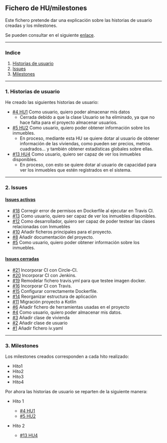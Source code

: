## Fichero de HU/milestones

Este fichero pretende dar una explicación sobre las historias de usuario creadas y los milestones.

Se pueden consultar en el siguiente [enlace](https://github.com/rauldpm/InmobilIV/issues).

---
### Indice

1. [Historias de usuario](#id1)
2. [Issues](#id2)
3. [Milestones](#id3)

---
### 1. Historias de usuario <a id="id1"></a>

He creado las siguientes historias de usuario:
- [#4 HU1](https://github.com/rauldpm/InmobilIV/issues/4) Como usuario, quiero poder almacenar mis datos 
  - Cerrada debido a que la clase Usuario se ha eliminado, ya que no hace falta para el proyecto almacenar usuarios.
- [#5 HU2](https://github.com/rauldpm/InmobilIV/issues/5) Como usuario, quiero poder obtener información sobre los inmuebles.
  - En proceso, mediante esta HU se quiere dotar al usuario de obtener información de las viviendas, como pueden ser precios, metros cuadrados... y también obtener estadísticas globales sobre ellas.
- [#13 HU4](https://github.com/rauldpm/InmobilIV/issues/13) Como usuario, quiero ser capaz de ver los inmuebles disponibles.
  - En proceso, con esto se quiere dotar al usuario de capacidad para ver los inmuebles que estén registrados en el sistema.

---
### 2. Issues <a id="id2"></a>

#### [Issues activas](https://github.com/rauldpm/InmobilIV/issues)

- [#18](https://github.com/rauldpm/InmobilIV/issues/18) Corregir error de permisos en Dockerfile al ejecutar en Travis CI.
- [#13](https://github.com/rauldpm/InmobilIV/issues/13) Como usuario, quiero ser capaz de ver los inmuebles disponibles.
- [#12](https://github.com/rauldpm/InmobilIV/issues/12) Como desarrollador, quiero ser capaz de poder testear las clases relacionadas con Inmuebles
- [#10](https://github.com/rauldpm/InmobilIV/issues/10) Añadir ficheros principales para el proyecto.
- [#8](https://github.com/rauldpm/InmobilIV/issues/8) Añadir documentación del proyecto.
- [#5](https://github.com/rauldpm/InmobilIV/issues/5) Como usuario, quiero poder obtener información sobre los inmuebles.

#### [Issues cerradas](https://github.com/rauldpm/InmobilIV/issues?q=is%3Aissue+is%3Aclosed)

- [#21](https://github.com/rauldpm/InmobilIV/issues/21) Incorporar CI con Circle-CI.
- [#20](https://github.com/rauldpm/InmobilIV/issues/20) Incorporar CI con Jenkins.
- [#19](https://github.com/rauldpm/InmobilIV/issues/19) Remodelar fichero travis.yml para que testee imagen docker.
- [#16](https://github.com/rauldpm/InmobilIV/issues/16) Incorporar CI con Travis.
- [#15](https://github.com/rauldpm/InmobilIV/issues/15) Configurar correctamente Dockerfile.
- [#14](https://github.com/rauldpm/InmobilIV/issues/14) Reorganizar estructura de aplicación
- [#11](https://github.com/rauldpm/InmobilIV/issues/11) Migración proyecto a Kotlin
- [#6](https://github.com/rauldpm/InmobilIV/issues/6) Añadir fichero de herramientas usadas en el proyecto
- [#4](https://github.com/rauldpm/InmobilIV/issues/4) Como usuario, quiero poder almacenar mis datos.
- [#3](https://github.com/rauldpm/InmobilIV/issues/3) Añadir clase de vivienda
- [#2](https://github.com/rauldpm/InmobilIV/issues/2) Añadir clase de usuario
- [#1](https://github.com/rauldpm/InmobilIV/issues/1) Añadir fichero iv.yaml

---
### 3. Milestones <a id="id3"></a>

Los milestones creados corresponden a cada hito realizado:

- Hito1
- Hito2
- Hito3
- Hito4

Por ahora las historias de usuario se reparten de la siguiente manera:

- Hito 1
  - [#4 HU1](https://github.com/rauldpm/InmobilIV/issues/4)
  - [#5 HU2](https://github.com/rauldpm/InmobilIV/issues/5)
  
- Hito 2
  - [#13 HU4](https://github.com/rauldpm/InmobilIV/issues/13)